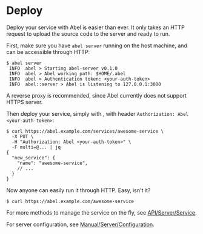 # Deploy

Deploy your service with Abel is easier than ever. It only takes an HTTP request to upload the source code to the server and ready to run.

First, make sure you have `abel server` running on the host machine, and can be accessible through HTTP:

```console
$ abel server
 INFO  abel > Starting abel-server v0.1.0
 INFO  abel > Abel working path: $HOME/.abel
 INFO  abel > Authentication token: <your-auth-token>
 INFO  abel::server > Abel is listening to 127.0.0.1:3000
```

A reverse proxy is recommended, since Abel currently does not support HTTPS server.

Then deploy your service, simply with , with header `Authorization: Abel <your-auth-token>`:

```console
$ curl https://abel.example.com/services/awesome-service \
  -X PUT \
  -H "Authorization: Abel <your-auth-token>" \
  -F multi=@... | jq
{
  "new_service": {
    "name": "awesome-service",
    // ...
  }
}
```

Now anyone can easily run it through HTTP. Easy, isn't it?

```console
$ curl https://abel.example.com/awesome-service
```

For more methods to manage the service on the fly, see [API/Server/Service](../api/server/service.md).

For server configuration, see [Manual/Server/Configuration](../server/config.md).
